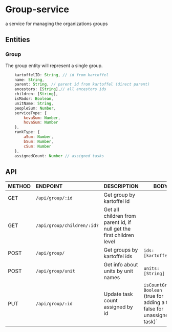 # Group-service

a service for managing the organizations groups

## Entities

### Group

The group entity will represent a single group.

```javascript
    kartoffelID: String, // id from kartoffel
    name: String,
    parent: String, // parent id from kartoffel (direct parent)
    ancestors: [String],// all ancestors ids
    children: [String],
    isMador: Boolean,
    unitName: String,
    peopleSum: Number,
    serviceType: {
        kevaSum: Number,
        hovaSum: Number
    },
    rankType: {
        aSum: Number,
        bSum: Number,
        cSum: Number
    },
    assignedCount: Number // assigned tasks
```

## API

| METHOD | ENDPOINT                   | DESCRIPTION                                                           | BODY                                                                            |
| ------ | :------------------------- | :-------------------------------------------------------------------- | ------------------------------------------------------------------------------- |
| GET    | `/api/group/:id`           | Get group by kartoffel id                                             |                                                                                 |
| GET    | `/api/group/children/:id?` | Get all children from parent id, if null get the first children level |                                                                                 |
| POST   | `/api/group/`              | Get groups by kartoffel ids                                           | `ids: [kartoffelId]`                                                            |
| POST   | `/api/group/unit`          | Get info about units by unit names                                    | `units: [String]`                                                               |
| PUT    | `/api/group/:id`           | Update task count assigned by id                                      | `isCountGrow: Boolean` <br>(true for adding a task, false for unassigned task)` |
